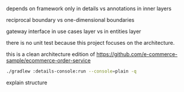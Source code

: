 depends on framework only in details vs annotations in inner layers

reciprocal boundary vs one-dimensional boundaries

gateway interface in use cases layer vs in entities layer


there is no unit test because this project focuses on the architecture.

this is a clean architecture edition of https://github.com/e-commerce-sample/ecommerce-order-service

```sh
./gradlew :details-console:run --console=plain -q
```

explain structure